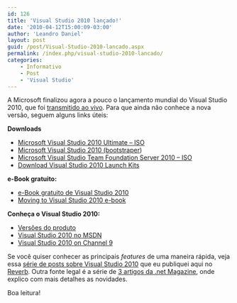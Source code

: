 ```yaml
---
id: 126
title: 'Visual Studio 2010 lançado!'
date: '2010-04-12T15:00:09-03:00'
author: 'Leandro Daniel'
layout: post
guid: /post/Visual-Studio-2010-lancado.aspx
permalink: /index.php/visual-studio-2010-lancado/
categories:
    - Informativo
    - Post
    - 'Visual Studio'
---
```


A Microsoft finalizou agora a pouco o lançamento mundial do Visual Studio 2010, que foi [transmitido ao vivo](http://www.microsoft.com/visualstudio/en-us/watch-it-live). Para que ainda não conhece a nova versão, seguem alguns links úteis:

**Downloads**

- [Microsoft Visual Studio 2010 Ultimate – ISO](http://www.microsoft.com/downloads/details.aspx?FamilyID=06a32b1c-80e9-41df-ba0c-79d56cb823f7&displaylang=en)
- [Microsoft Visual Studio 2010 (bootstraper](http://www.microsoft.com/downloads/details.aspx?FamilyID=e2a1a098-995e-4468-816d-7fdbe0a64f38&displaylang=en))
- [Microsoft Visual Studio Team Foundation Server 2010 – ISO](http://www.microsoft.com/downloads/details.aspx?FamilyID=8bb22356-7dfb-4999-9d76-43abddcf6eec&displaylang=en)
- [Download Visual Studio 2010 Launch Kits](http://microsoftfeed.com/2010/download-visual-studio-2010-launch-kits/)

**e-Book gratuito:**

- [e-Book gratuito de Visual Studio 2010](http://microsoftfeed.com/2010/free-ebook-moving-to-visual-studio-2010/)
- [Moving to Visual Studio 2010 e-book](http://www.microsoft.com/downloads/details.aspx?familyid=12A6DE81-C633-4F2C-A35F-CEA6FE772712&displaylang=en)

**Conheça o Visual Studio 2010:**

- [Versões do produto](http://www.microsoft.com/visualstudio/en-us/products)
- [Visual Studio 2010 no MSDN](http://msdn.microsoft.com/en-us/vstudio/default)
- [Visual Studio 2010 on Channel 9](http://channel9.msdn.com/visualstudio/)

Se você quiser conhecer as principais *features* de uma maneira rápida, veja essa [série de posts sobre Visual Studio 2010](http://www.leandrodaniel.com/post/Visual-Studio-2010-e28093-Serie-de-posts-chega-ao-fim) que eu publiquei aqui no [Reverb](http://reverb.leandrodaniel.com/). Outra fonte legal é a série de [3 artigos da .net Magazine](http://www.leandrodaniel.com/post/Meu-artigo-de-Visual-Studio-2010-e-capa-net-Magazine-71!-Legal!!!), onde explico com mais detalhes as novidades.

Boa leitura!